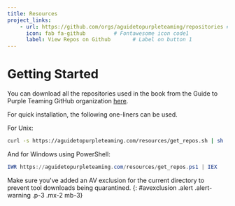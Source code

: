 ```yaml
---
title: Resources
project_links:
    - url: https://github.com/orgs/aguidetopurpleteaming/repositories # url1
      icon: fab fa-github         # Fontawesome icon code1
      label: View Repos on Github       # Label on button 1
---
```


# Getting Started

You can download all the repositories used in the book from the Guide to Purple Teaming GitHub organization [here](https://github.com/aguidetopurpleteaming).


For quick installation, the following one-liners can be used. 

For Unix:

```sh
curl -s https://aguidetopurpleteaming.com/resources/get_repos.sh | sh
```

And for Windows using PowerShell:

```powershell
IWR https://aguidetopurpleteaming.com/resources/get_repos.ps1 | IEX
```

Make sure you've added an AV exclusion for the current directory to prevent tool downloads being quarantined. 
{: #avexclusion .alert .alert-warning .p-3 .mx-2 mb-3}
